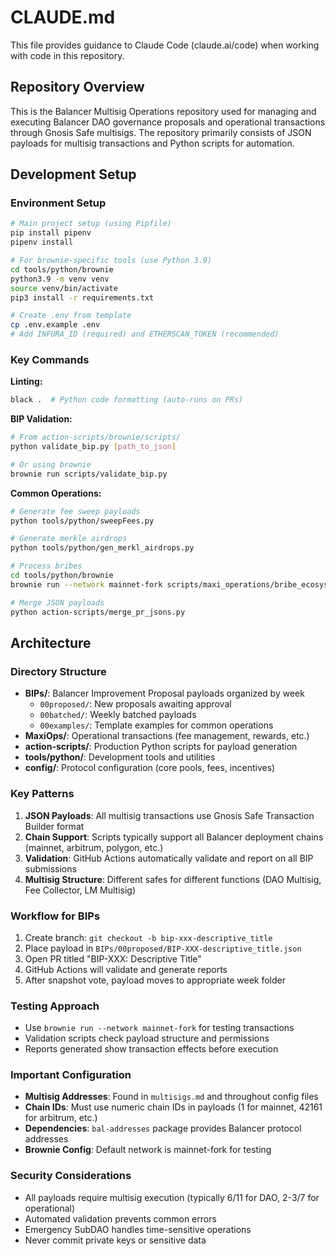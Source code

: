 # CLAUDE.md

This file provides guidance to Claude Code (claude.ai/code) when working with code in this repository.

## Repository Overview

This is the Balancer Multisig Operations repository used for managing and executing Balancer DAO governance proposals and operational transactions through Gnosis Safe multisigs. The repository primarily consists of JSON payloads for multisig transactions and Python scripts for automation.

## Development Setup

### Environment Setup
```bash
# Main project setup (using Pipfile)
pip install pipenv
pipenv install

# For brownie-specific tools (use Python 3.9)
cd tools/python/brownie
python3.9 -m venv venv
source venv/bin/activate
pip3 install -r requirements.txt

# Create .env from template
cp .env.example .env
# Add INFURA_ID (required) and ETHERSCAN_TOKEN (recommended)
```

### Key Commands

**Linting:**
```bash
black .  # Python code formatting (auto-runs on PRs)
```

**BIP Validation:**
```bash
# From action-scripts/brownie/scripts/
python validate_bip.py [path_to_json]

# Or using brownie
brownie run scripts/validate_bip.py
```

**Common Operations:**
```bash
# Generate fee sweep payloads
python tools/python/sweepFees.py

# Generate merkle airdrops
python tools/python/gen_merkl_airdrops.py

# Process bribes
cd tools/python/brownie
brownie run --network mainnet-fork scripts/maxi_operations/bribe_ecosystems.py main ../../../BRIBs/example.csv [snapshot_id]

# Merge JSON payloads
python action-scripts/merge_pr_jsons.py
```

## Architecture

### Directory Structure
- **BIPs/**: Balancer Improvement Proposal payloads organized by week
  - `00proposed/`: New proposals awaiting approval
  - `00batched/`: Weekly batched payloads
  - `00examples/`: Template examples for common operations
- **MaxiOps/**: Operational transactions (fee management, rewards, etc.)
- **action-scripts/**: Production Python scripts for payload generation
- **tools/python/**: Development tools and utilities
- **config/**: Protocol configuration (core pools, fees, incentives)

### Key Patterns
1. **JSON Payloads**: All multisig transactions use Gnosis Safe Transaction Builder format
2. **Chain Support**: Scripts typically support all Balancer deployment chains (mainnet, arbitrum, polygon, etc.)
3. **Validation**: GitHub Actions automatically validate and report on all BIP submissions
4. **Multisig Structure**: Different safes for different functions (DAO Multisig, Fee Collector, LM Multisig)

### Workflow for BIPs
1. Create branch: `git checkout -b bip-xxx-descriptive_title`
2. Place payload in `BIPs/00proposed/BIP-XXX-descriptive_title.json`
3. Open PR titled "BIP-XXX: Descriptive Title"
4. GitHub Actions will validate and generate reports
5. After snapshot vote, payload moves to appropriate week folder

### Testing Approach
- Use `brownie run --network mainnet-fork` for testing transactions
- Validation scripts check payload structure and permissions
- Reports generated show transaction effects before execution

### Important Configuration
- **Multisig Addresses**: Found in `multisigs.md` and throughout config files
- **Chain IDs**: Must use numeric chain IDs in payloads (1 for mainnet, 42161 for arbitrum, etc.)
- **Dependencies**: `bal-addresses` package provides Balancer protocol addresses
- **Brownie Config**: Default network is mainnet-fork for testing

### Security Considerations
- All payloads require multisig execution (typically 6/11 for DAO, 2-3/7 for operational)
- Automated validation prevents common errors
- Emergency SubDAO handles time-sensitive operations
- Never commit private keys or sensitive data